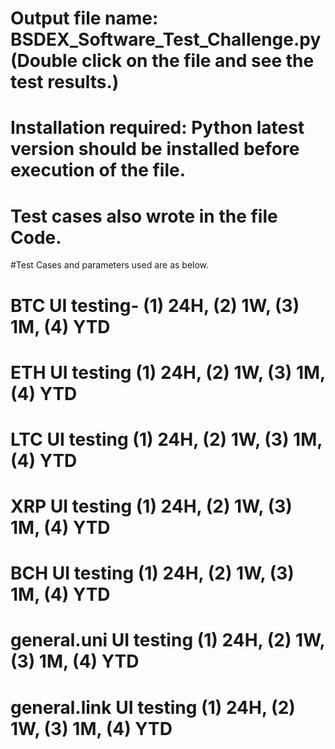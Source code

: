 

# Output file name: BSDEX_Software_Test_Challenge.py  (Double click on the file and see the test results.)

# Installation required: Python latest version should be installed before execution of the file.

# Test cases also wrote in the file Code.



#Test Cases and parameters used are as below.

# BTC UI testing-       (1) 24H, (2) 1W, (3) 1M, (4) YTD

# ETH UI testing        (1) 24H, (2) 1W, (3) 1M, (4) YTD

# LTC UI testing        (1) 24H, (2) 1W, (3) 1M, (4) YTD

# XRP UI testing        (1) 24H, (2) 1W, (3) 1M, (4) YTD

# BCH UI testing        (1) 24H, (2) 1W, (3) 1M, (4) YTD

# general.uni UI testing (1) 24H, (2) 1W, (3) 1M, (4) YTD

# general.link UI testing (1) 24H, (2) 1W, (3) 1M, (4) YTD